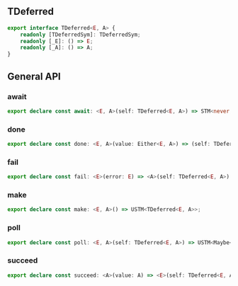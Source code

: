 ## TDeferred

```ts
export interface TDeferred<E, A> {
    readonly [TDeferredSym]: TDeferredSym;
    readonly [_E]: () => E;
    readonly [_A]: () => A;
}
```

## General API

### await

```ts
export declare const await: <E, A>(self: TDeferred<E, A>) => STM<never, E, A>;
```

### done

```ts
export declare const done: <E, A>(value: Either<E, A>) => (self: TDeferred<E, A>) => STM<never, never, boolean>;
```

### fail

```ts
export declare const fail: <E>(error: E) => <A>(self: TDeferred<E, A>) => STM<never, never, boolean>;
```

### make

```ts
export declare const make: <E, A>() => USTM<TDeferred<E, A>>;
```

### poll

```ts
export declare const poll: <E, A>(self: TDeferred<E, A>) => USTM<Maybe<Either<E, A>>>;
```

### succeed

```ts
export declare const succeed: <A>(value: A) => <E>(self: TDeferred<E, A>) => STM<never, never, boolean>;
```

